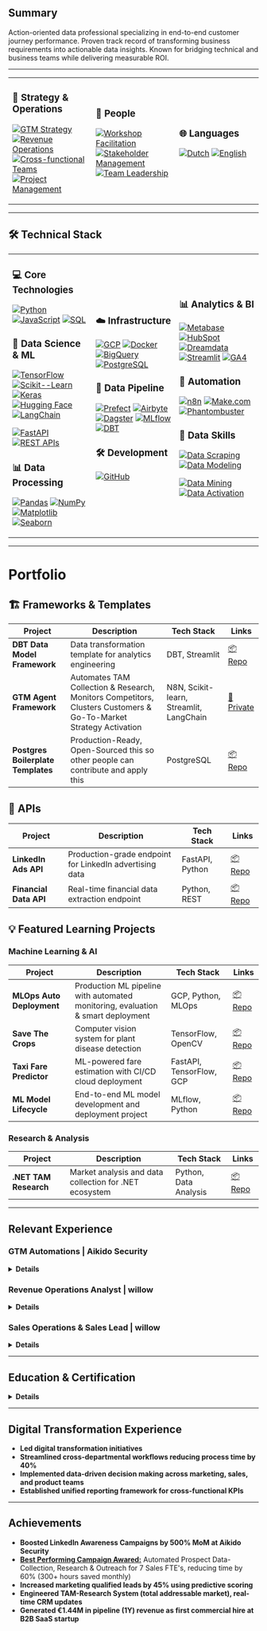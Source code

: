 
## Summary
Action-oriented data professional specializing in end-to-end customer journey performance. Proven track record of transforming business requirements into actionable data insights. Known for bridging technical and business teams while delivering measurable ROI.

---

<table>
<tr>
<td width="33%">

### 🔄 Strategy & Operations
[![GTM Strategy](https://img.shields.io/badge/GTM_Strategy-2C3E50?style=flat&logo=strategy&logoColor=white)](https://en.wikipedia.org/wiki/Go_to_market)
[![Revenue Operations](https://img.shields.io/badge/Revenue_Operations-34495E?style=flat&logo=operations&logoColor=white)](https://en.wikipedia.org/wiki/Revenue_operations)
[![Cross-functional Teams](https://img.shields.io/badge/Cross_functional_Teams-2ECC71?style=flat&logo=team&logoColor=white)](https://en.wikipedia.org/wiki/Cross-functional_team)
[![Project Management](https://img.shields.io/badge/Project_Management-27AE60?style=flat&logo=project&logoColor=white)](https://en.wikipedia.org/wiki/Project_management)

</td>
<td width="33%">

### 👥 People
[![Workshop Facilitation](https://img.shields.io/badge/Workshop_Facilitation-3498DB?style=flat&logo=presentation&logoColor=white)](https://en.wikipedia.org/wiki/Facilitation)
[![Stakeholder Management](https://img.shields.io/badge/Stakeholder_Management-2ECC71?style=flat&logo=management&logoColor=white)](https://en.wikipedia.org/wiki/Stakeholder_management)
[![Team Leadership](https://img.shields.io/badge/Team_Leadership-1ABC9C?style=flat&logo=leadership&logoColor=white)](https://en.wikipedia.org/wiki/Team_leadership)

</td>
<td width="33%">

### 🌐 Languages
[![Dutch](https://img.shields.io/badge/Dutch-Native-FF5733?style=flat&logo=language&logoColor=white)](https://en.wikipedia.org/wiki/Dutch_language)
[![English](https://img.shields.io/badge/English-Fluent-2ECC71?style=flat&logo=language&logoColor=white)](https://en.wikipedia.org/wiki/English_language)

</td>
</tr>
</table>

---

## 🛠️ Technical Stack

<table>
<tr>
<td width="33%">

### 💻 Core Technologies
[![Python](https://img.shields.io/badge/Python-3776AB?style=flat&logo=python&logoColor=white)](https://www.python.org/)
[![JavaScript](https://img.shields.io/badge/JavaScript-F7DF1E?style=flat&logo=javascript&logoColor=black)](https://developer.mozilla.org/en-US/docs/Web/JavaScript)
[![SQL](https://img.shields.io/badge/SQL-4479A1?style=flat&logo=postgresql&logoColor=white)](https://www.postgresql.org/)

### 🤖 Data Science & ML
[![TensorFlow](https://img.shields.io/badge/TensorFlow-FF6F00?style=flat&logo=tensorflow&logoColor=white)](https://www.tensorflow.org/)
[![Scikit--Learn](https://img.shields.io/badge/Scikit--Learn-F7931E?style=flat&logo=scikit-learn&logoColor=white)](https://scikit-learn.org/)
[![Keras](https://img.shields.io/badge/Keras-D00000?style=flat&logo=keras&logoColor=white)](https://keras.io/)
[![Hugging Face](https://img.shields.io/badge/Hugging_Face-FFD21E?style=flat&logo=huggingface&logoColor=black)](https://huggingface.co/)
[![LangChain](https://img.shields.io/badge/LangChain-000000?style=flat&logo=chainlink&logoColor=white)](https://langchain.org/)

[![FastAPI](https://img.shields.io/badge/FastAPI-009688?style=flat&logo=fastapi&logoColor=white)](https://fastapi.tiangolo.com/)
[![REST APIs](https://img.shields.io/badge/REST_APIs-009688?style=flat&logo=fastapi&logoColor=white)](https://restfulapi.net/)

### 📊 Data Processing
[![Pandas](https://img.shields.io/badge/Pandas-150458?style=flat&logo=pandas&logoColor=white)](https://pandas.pydata.org/)
[![NumPy](https://img.shields.io/badge/NumPy-013243?style=flat&logo=numpy&logoColor=white)](https://numpy.org/)
[![Matplotlib](https://img.shields.io/badge/Matplotlib-11557c?style=flat&logo=python&logoColor=white)](https://matplotlib.org/)
[![Seaborn](https://img.shields.io/badge/Seaborn-4EAE4E?style=flat&logo=python&logoColor=white)](https://seaborn.pydata.org/)

</td>
<td width="33%">

### ☁️ Infrastructure
[![GCP](https://img.shields.io/badge/Google_Cloud-4285F4?style=flat&logo=google-cloud&logoColor=white)](https://cloud.google.com/)
[![Docker](https://img.shields.io/badge/Docker-2496ED?style=flat&logo=docker&logoColor=white)](https://www.docker.com/)
[![BigQuery](https://img.shields.io/badge/BigQuery-4285F4?style=flat&logo=google-cloud&logoColor=white)](https://cloud.google.com/bigquery)
[![PostgreSQL](https://img.shields.io/badge/PostgreSQL-4169E1?style=flat&logo=postgresql&logoColor=white)](https://www.postgresql.org/)

### 🔄 Data Pipeline
[![Prefect](https://img.shields.io/badge/Prefect-3E48A9?style=flat&logo=prefect&logoColor=white)](https://www.prefect.io/)
[![Airbyte](https://img.shields.io/badge/Airbyte-615EFF?style=flat&logo=airbyte&logoColor=white)](https://airbyte.com/)
[![Dagster](https://img.shields.io/badge/Dagster-1A1919?style=flat&logo=dagster&logoColor=white)](https://dagster.io/)
[![MLflow](https://img.shields.io/badge/MLflow-0194E2?style=flat&logo=mlflow&logoColor=white)](https://mlflow.org/)
[![DBT](https://img.shields.io/badge/DBT-FF694B?style=flat&logo=dbt&logoColor=white)](https://www.getdbt.com/)

### 🛠️ Development
[![GitHub](https://img.shields.io/badge/GitHub-181717?style=flat&logo=github&logoColor=white)](https://github.com/)

</td>
<td width="33%">

### 📊 Analytics & BI
[![Metabase](https://img.shields.io/badge/Metabase-509EE3?style=flat&logo=metabase&logoColor=white)](https://www.metabase.com/)
[![HubSpot](https://img.shields.io/badge/HubSpot_Dashboards-FF7A59?style=flat&logo=hubspot&logoColor=white)](https://www.hubspot.com/products/analytics)
[![Dreamdata](https://img.shields.io/badge/Dreamdata-6366F1?style=flat&logo=)](https://dreamdata.io/)
[![Streamlit](https://img.shields.io/badge/Streamlit-FF4B4B?style=flat&logo=streamlit&logoColor=white)](https://streamlit.io/)
[![GA4](https://img.shields.io/badge/Google_Analytics-E37400?style=flat&logo=google-analytics&logoColor=white)](https://analytics.google.com/)

### 🔧 Automation
[![n8n](https://img.shields.io/badge/n8n-6563FF?style=flat&logo=n8n&logoColor=white)](https://n8n.io/)
[![Make.com](https://img.shields.io/badge/Make.com-335EEA?style=flat&logo=webflow&logoColor=white)](https://www.make.com/)
[![Phantombuster](https://img.shields.io/badge/Phantombuster-000000?style=flat&logo=ghost&logoColor=white)](https://phantombuster.com/)

### 🎯 Data Skills
[![Data Scraping](https://img.shields.io/badge/Data_Activation-7B61FF?style=flat&logo=data&logoColor=white)](https://en.wikipedia.org/wiki/Data_activation)
[![Data Modeling](https://img.shields.io/badge/Data_Modeling-FF6B6B?style=flat&logo=data&logoColor=white)](https://en.wikipedia.org/wiki/Data_modeling)

[![Data Mining](https://img.shields.io/badge/Data_Mining-4285F4?style=flat&logo=data&logoColor=white)](https://en.wikipedia.org/wiki/Data_mining)
[![Data Activation](https://img.shields.io/badge/Data_Activation-7B61FF?style=flat&logo=data&logoColor=white)](https://en.wikipedia.org/wiki/Data_activation)

</td>
</tr>
</table>


---

# Portfolio

## 🏗️ Frameworks & Templates

| Project | Description | Tech Stack | Links |
|---------|-------------|------------|-------|
| **DBT Data Model Framework** | Data transformation template for analytics engineering | DBT, Streamlit | [📦 Repo](https://github.com/wukimidaire/dbt_bowtie_template) |
| **GTM Agent Framework** | Automates TAM Collection & Research, Monitors Competitors, Clusters Customers & Go-To-Market Strategy Activation | N8N, Scikit-learn, Streamlit, LangChain | [🔐 Private](#) |
| **Postgres Boilerplate Templates** | Production-Ready, Open-Sourced this so other people can contribute and apply this | PostgreSQL | [📦 Repo](https://github.com/wukimidaire/postgres_table_templates) |

## 🚀 APIs

| Project | Description | Tech Stack | Links |
|---------|-------------|------------|-------|
| **LinkedIn Ads API** | Production-grade endpoint for LinkedIn advertising data | FastAPI, Python | [📦 Repo](https://github.com/wukimidaire/linkedin_ads_scraper) |
| **Financial Data API** | Real-time financial data extraction endpoint | Python, REST | [📦 Repo](https://github.com/wukimidaire/financial_data_extractor) |

## 💡 Featured Learning Projects

### Machine Learning & AI
| Project | Description | Tech Stack | Links |
|---------|-------------|------------|-------|
| **MLOps Auto Deployment** | Production ML pipeline with automated monitoring, evaluation & smart deployment | GCP, Python, MLOps | [📦 Repo](https://github.com/wukimidaire/mlops_auto_deployment_pipeline) |
| **Save The Crops** | Computer vision system for plant disease detection | TensorFlow, OpenCV | [📦 Repo](https://github.com/wukimidaire/save_the_crops_front) |
| **Taxi Fare Predictor** | ML-powered fare estimation with CI/CD cloud deployment | FastAPI, TensorFlow, GCP | [📦 Repo](https://github.com/wukimidaire/taxifair_project) |
| **ML Model Lifecycle** | End-to-end ML model development and deployment project | MLflow, Python | [📦 Repo](https://github.com/wukimidaire/data-model-lifecycle) |

### Research & Analysis
| Project | Description | Tech Stack | Links |
|---------|-------------|------------|-------|
| **.NET TAM Research** | Market analysis and data collection for .NET ecosystem | Python, Data Analysis | [📦 Repo](https://github.com/wukimidaire/BelgianNETAnalysis) |


---

## Relevant Experience

### GTM Automations | Aikido Security

<details>
  <summary><strong>Details</strong></summary>

  - **Digital Footprint Crawling**: Engineered advanced systems to collect and analyze comprehensive datasets [(Applied Repo)](https://github.com/wukimidaire/postgres_table_templates)
  
  - **Strategic Impact**:
    - Increased LinkedIn Awareness Campaigns by 500% MoM through account targeting
    - Identified pre-qualified prospects by analyzing competitor audience engagement, reducing CAC by targeting prospects already in awareness stage and achieving 10x faster time-to-market
    - Leveraging existing customer networks for 10x testimonial impact
    - Agentic Sales Research Assistant & Cold email writer

  - **Predictive Analytics:**
    - Leveraged digital footprint data for customer clustering, predictive GTM scoring

</details>

### Revenue Operations Analyst | willow
<details>
  <summary><strong>Details</strong></summary>

  - **End-to-End Solutions**: Designed and implemented comprehensive customer journey analytics infrastructure [(Applied Repo)](https://github.com/wukimidaire/postgres_table_templates)
  
  - **Data Integration**: Built unified data model connecting marketing, sales, customer success and product data

  - **Strategic Impact**:
    - Led cross-functional digital transformation initiatives across sales, marketing, and product teams
    - Implemented multi-channel marketing performance dashboards

</details>

### Sales Operations & Sales Lead | willow
<details>
  <summary><strong>Details</strong></summary>

  - **Data Analysis**: Achieved 26.86% reply rate on email campaigns (n=14,626) through continuous experimentation and optimization

  - **Process Automation**: Reduced prospecting time by 40% for 7 sales FTE's through automated data workflows (300+ hours saved monthly)

  - **Strategic Impact**: Generated 75%+ revenue from data-driven outbound motions

</details>

---

## Education & Certification

<details>
  <summary><strong>Details</strong></summary>

  ### Hogeschool Gent - Business Administration and Management

  ### Le Wagon - Data Science & AI (2024, Q1)
  - **Focus**: Machine Learning, Statistical Analysis, Predictive Modeling
  - **Projects**: Taxi Fair (predicting taxi prices and designing front-end app), Save The Crops Computer Vision project, ...

  ### Certifications
  - dbt Core & Cloud Certified
  - Revenue Architecture Certified Expert
  - Introduction to Digital Transformation with Google Cloud
  - N8N Certified

</details>

---

## Digital Transformation Experience

- **Led digital transformation initiatives**
- **Streamlined cross-departmental workflows reducing process time by 40%**
- **Implemented data-driven decision making across marketing, sales, and product teams**
- **Established unified reporting framework for cross-functional KPIs**

---

## Achievements

- **Boosted LinkedIn Awareness Campaigns by 500% MoM at Aikido Security**
- **[Best Performing Campaign Awared:](https://www.linkedin.com/posts/lemlist_lemlister-of-the-week-sales-activity-6787398155827777536-Lq-4)** Automated Prospect Data-Collection, Research & Outreach for 7 Sales FTE's, reducing time by 60% (300+ hours saved monthly)
- **Increased marketing qualified leads by 45% using predictive scoring**
- **Engineered TAM-Research System (total addressable market), real-time CRM updates**
- **Generated €1.44M in pipeline (1Y) revenue as first commercial hire at B2B SaaS startup**
